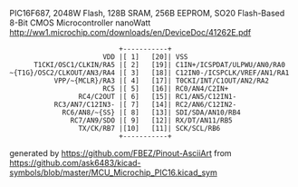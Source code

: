 PIC16F687, 2048W Flash, 128B SRAM, 256B EEPROM, SO20
Flash-Based 8-Bit CMOS Microcontroller nanoWatt
http://ww1.microchip.com/downloads/en/DeviceDoc/41262E.pdf


	                           +-----------+
	                       VDD |[ 1]   [20]| VSS
	      T1CKI/OSC1/CLKIN/RA5 |[ 2]   [19]| C1IN+/ICSPDAT/ULPWU/AN0/RA0
	~{T1G}/OSC2/CLKOUT/AN3/RA4 |[ 3]   [18]| C12IN0-/ICSPCLK/VREF/AN1/RA1
	           VPP/~{MCLR}/RA3 |[ 4]   [17]| T0CKI/INT/C1OUT/AN2/RA2
	                       RC5 |[ 5]   [16]| RC0/AN4/C2IN+
	                 RC4/C2OUT |[ 6]   [15]| RC1/AN5/C12IN1-
	           RC3/AN7/C12IN3- |[ 7]   [14]| RC2/AN6/C12IN2-
	             RC6/AN8/~{SS} |[ 8]   [13]| SDI/SDA/AN10/RB4
	               RC7/AN9/SDO |[ 9]   [12]| RX/DT/AN11/RB5
	                 TX/CK/RB7 |[10]   [11]| SCK/SCL/RB6
	                           +-----------+


generated by https://github.com/FBEZ/Pinout-AsciiArt from https://github.com/ask6483/kicad-symbols/blob/master/MCU_Microchip_PIC16.kicad_sym
